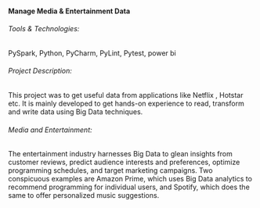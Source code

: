 #### Manage Media & Entertainment Data

###### Tools & Technologies:
PySpark, Python, PyCharm, PyLint, Pytest, power bi

###### Project Description:

This project was to get useful data from applications like Netflix , Hotstar etc. It is mainly developed to get hands-on experience to read, transform and write data using Big Data techniques.

###### Media and Entertainment:
The entertainment industry harnesses Big Data to glean insights from customer reviews, predict audience interests and preferences, optimize programming schedules, and target marketing campaigns.
Two conspicuous examples are Amazon Prime, which uses Big Data analytics to recommend programming for individual users, and Spotify, which does the same to offer personalized music suggestions.

